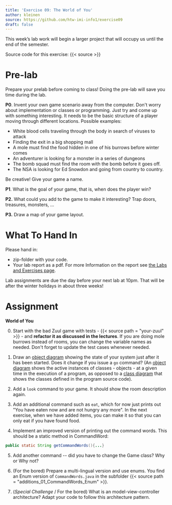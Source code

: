 ```yaml
---
title: 'Exercise 09: The World of You'
author: kleinen
source: https://github.com/htw-imi-info1/exercise09
draft: false
---
```


This week&#8217;s lab work will begin a larger project that will occupy us until the end of the semester.

Source code for this exercise: {{< source >}}

# Pre-lab

Prepare your prelab before coming to class! Doing the pre-lab will save you time during the lab.

**P0**. Invent your own game scenario away from the computer. Don't worry about implementation or classes or programming. Just try and come up with something interesting. It needs to be the basic structure of a player moving through different locations. Possible examples:

*   White blood cells traveling through the body in search of viruses to attack
*   Finding the exit in a big shopping mall
*   A mole must find the food hidden in one of his burrows before winter comes
*   An adventurer is looking for a monster in a series of dungeons
*   The bomb squad must find the room with the bomb before it goes off.
*   The NSA is looking for Ed Snowdon and going from country to country.

Be creative! Give your game a name.

**P1**. What is the goal of your game, that is, when does the player win?

**P2.** What could you add to the game to make it interesting? Trap doors, treasures, monsters, &#8230;

**P3.** Draw a map of your game layout.

# What To Hand In
Please hand in:
* zip-folder with your code.
* Your lab report as a pdf. For more Information on the report see [the Labs and Exercises page](../).

Lab assignments are due the day before your next lab at 10pm. That will be after the winter holidays in about three weeks!

# Assignment

**World of You**

0.  Start with the bad Zuul game with tests - {{< source path = "your-zuul" >}} -  and **refactor it as discussed in the lectures**. If you are doing mole burrows instead of rooms, you can change the variable names as needed. Don't forget to update the test cases whenever needed.

1.  Draw an  [object diagram](https://www.agilemodeling.com/artifacts/objectDiagram.htm) showing the state of your system just after it has been started. Does it change if you issue a `go` command?  (An [object diagram](https://www.agilemodeling.com/artifacts/objectDiagram.htm) shows the active instances of classes - objects - at a given time in the execution of a program, as opposed to a [class diagram](https://agilemodeling.com/artifacts/classDiagram.htm) that shows the classes defined in the program source code).

2.  Add a `look` command to your game. It should show the room description
again.
3.  Add an additional command such as `eat`, which for now just prints out "You have eaten now and are not hungry any more". In the next exercise, when we have added items, you can make it so that you can only eat if you have found food.
4.  Implement an improved version of printing out the command words. This should be a static method in CommandWord:
```java
public static String getCommandWords(){...}
```
5.  Add another command -- did you have to change the Game class? Why or Why not?

6. (For the bored) Prepare a multi-lingual version and use enums. You find an Enum version of `CommandWords.java` in the subfolder {{< source path = "additions_01_CommandWords_Enum" >}}.

7. (*Special Challenge* / For the bored) What is an model-view-controller architecture? Adapt your code to follow this architecture pattern.
